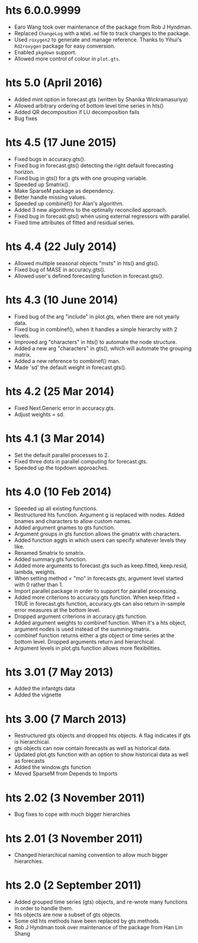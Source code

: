 # hts 6.0.0.9999

* Earo Wang took over maintenance of the package from Rob J Hyndman.
* Replaced `ChangeLog` with a `NEWS.md` file to track changes to the package.
* Used `roxygen2` to generate and manage reference. Thanks to Yihui's `Rd2roxygen` package for easy conversion.
* Enabled `pkgdown` support.
* Allowed more control of colour in `plot.gts`.

# hts 5.0 (April 2016)

* Added mint option in forecast.gts (written by Shanika Wickramasuriya)
* Allowed arbitrary ordering of bottom level time series in hts()
* Added QR decomposition if LU decomposition fails
* Bug fixes

# hts 4.5 (17 June 2015)

* Fixed bugs in accuracy.gts().
* Fixed bug in forecast.gts() detecting the right default forecasting horizon.
* Fixed bug in gts() for a gts with one grouping variable.
* Speeded up Smatrix().
* Make SparseM package as dependency.
* Better handle missing values.
* Speeded up combinef() for Alan's algorithm.
* Added 3 new algorithms to the optimally reconciled approach.
* Fixed bug in forecast.gts() when using external regressors with parallel.
* Fixed time attributes of fitted and residual series.

# hts 4.4 (22 July 2014)

* Allowed multiple seasonal objects "msts" in hts() and gts().
* Fixed bug of MASE in accuracy.gts().
* Allowed user's defined forecasting function in forecast.gts().

# hts 4.3 (10 June 2014)

* Fixed bug of the arg "include" in plot.gts, when there are not yearly data.
* Fixed bug in combinef(), when it handles a simple hierarchy with 2 levels.
* Improved arg "characters" in hts() to automate the node structure.
* Added a new arg "characters" in gts(), which will automate the grouping matrix.
* Added a new reference to combinef() man.
* Made 'sd' the default weight in forecast.gts().

# hts 4.2 (25 Mar 2014)

* Fixed Next.Generic error in accuracy.gts.
* Adjust weights = sd.

# hts 4.1 (3 Mar 2014)

* Set the default parallel processes to 2.
* Fixed three dots in parallel computing for forecast.gts.
* Speeded up the topdown approaches.

# hts 4.0 (10 Feb 2014)

* Speeded up all existing functions.
* Restructured hts function. Argument g is replaced with nodes. Added bnames and
	characters to allow custom names.
* Added argument gnames to gts function.
* Argument groups in gts function allows the gmatrix with characters.
* Added function aggts in which users can specify whatever levels they like.
* Renamed Smatrix to smatrix.
* Added summary.gts function.
* Added more arguments to forecast.gts such as keep.fitted, keep.resid, lambda,
	weights.
* When setting method = "mo" in forecasts.gts, argument level started with 0
	rather than 1.
* Import parallel package in order to support for parallel processing.
* Added more criterions to accuracy.gts function. When keep.fitted = TRUE in
	forecast.gts function, accuracy.gts can also return in-sample error measures
	at the bottom level.
* Dropped argument criterions in accuracy.gts function.
* Added argument weights to combinef function. When it's a hts object, argument
	nodes is used instead of the summing matrix.
* combinef function returns either a gts object or time series at the bottom
  level. Dropped arguments return and hierarchical.
* Argument levels in plot.gts function allows more flexibilities.

# hts 3.01 (7 May 2013)

* Added the infantgts data
* Added the vignette

# hts 3.00 (7 March 2013)

* Restructured gts objects and dropped hts objects. A flag indicates if gts is
	hierarchical.
* gts objects can now contain forecasts as well as historical data.
* Updated plot.gts function with an option to show historical data as well as
	forecasts
* Added the window.gts function
* Moved SparseM from Depends to Imports

# hts 2.02 (3 November 2011)

* Bug fixes to cope with much bigger hierarchies

# hts 2.01 (3 November 2011)

* Changed hierarchical naming convention to allow much bigger hierarchies.

# hts 2.0 (2 September 2011)

* Added grouped time series (gts) objects, and re-wrote many functions in order
	to handle them.
* hts objects are now a subset of gts objects.
* Some old hts methods have been replaced by gts methods.
* Rob J Hyndman took over maintenance of the package from Han Lin Shang
